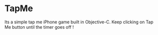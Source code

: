 # TapMe
Its a simple tap me iPhone game built in Objective-C. Keep clicking on Tap Me button until the timer goes off ! 
